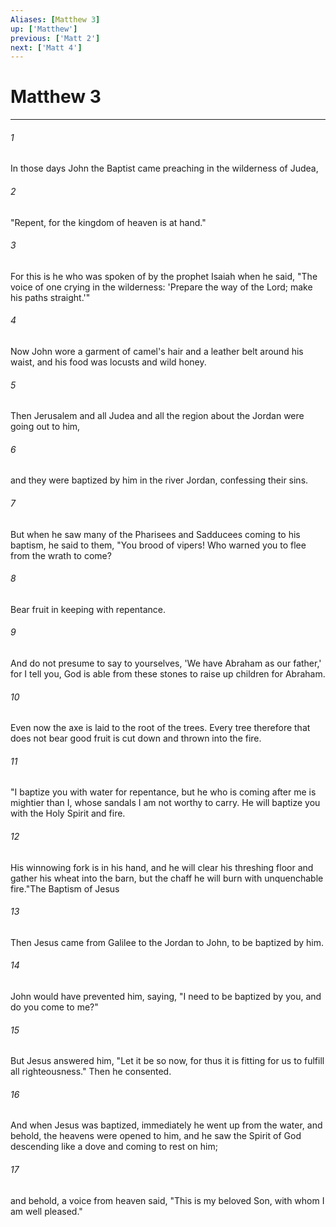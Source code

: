 ```yaml
---
Aliases: [Matthew 3]
up: ['Matthew']
previous: ['Matt 2']
next: ['Matt 4']
---
```

# Matthew 3
***



###### 1 
In those days John the Baptist came preaching in the wilderness of Judea, 

###### 2 
"Repent, for the kingdom of heaven is at hand." 

###### 3 
For this is he who was spoken of by the prophet Isaiah when he said, "The voice of one crying in the wilderness: 'Prepare the way of the Lord; make his paths straight.'" 

###### 4 
Now John wore a garment of camel's hair and a leather belt around his waist, and his food was locusts and wild honey. 

###### 5 
Then Jerusalem and all Judea and all the region about the Jordan were going out to him, 

###### 6 
and they were baptized by him in the river Jordan, confessing their sins. 

###### 7 
But when he saw many of the Pharisees and Sadducees coming to his baptism, he said to them, "You brood of vipers! Who warned you to flee from the wrath to come? 

###### 8 
Bear fruit in keeping with repentance. 

###### 9 
And do not presume to say to yourselves, 'We have Abraham as our father,' for I tell you, God is able from these stones to raise up children for Abraham. 

###### 10 
Even now the axe is laid to the root of the trees. Every tree therefore that does not bear good fruit is cut down and thrown into the fire. 

###### 11 
"I baptize you with water for repentance, but he who is coming after me is mightier than I, whose sandals I am not worthy to carry. He will baptize you with the Holy Spirit and fire. 

###### 12 
His winnowing fork is in his hand, and he will clear his threshing floor and gather his wheat into the barn, but the chaff he will burn with unquenchable fire."The Baptism of Jesus 

###### 13 
Then Jesus came from Galilee to the Jordan to John, to be baptized by him. 

###### 14 
John would have prevented him, saying, "I need to be baptized by you, and do you come to me?" 

###### 15 
But Jesus answered him, "Let it be so now, for thus it is fitting for us to fulfill all righteousness." Then he consented. 

###### 16 
And when Jesus was baptized, immediately he went up from the water, and behold, the heavens were opened to him, and he saw the Spirit of God descending like a dove and coming to rest on him; 

###### 17 
and behold, a voice from heaven said, "This is my beloved Son, with whom I am well pleased."
